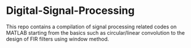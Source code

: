 # Digital-Signal-Processing
This repo contains a compilation of signal processing related codes on MATLAB starting from the basics such as circular/linear convolution to the design of FIR filters using window method. 
